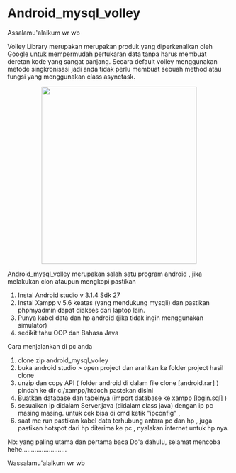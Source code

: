 # Android_mysql_volley

Assalamu'alaikum wr wb

Volley Library merupakan merupakan produk yang diperkenalkan oleh Google untuk mempermudah pertukaran data tanpa harus membuat deretan kode yang sangat panjang. Secara default volley menggunakan metode singkronisasi jadi anda tidak perlu membuat sebuah method atau fungsi yang menggunakan class asynctask.

<p align="center">
<img src="https://github.com/ArmanAhmadi99/Android_mysql_volley/blob/master/flow.png" width="350" height="400"/>
</p>

Android_mysql_volley merupakan salah satu program android , jika melakukan clon ataupun mengkopi pastikan </br>
1. Instal Android studio v 3.1.4 Sdk 27 
2. Instal Xampp v 5.6 keatas (yang mendukung mysqli) dan pastikan phpmyadmin dapat diakses dari laptop lain.
3. Punya kabel data dan hp android (jika tidak ingin menggunakan simulator)
4. sedikit tahu OOP dan Bahasa Java 

Cara menjalankan di pc anda 
1. clone zip android_mysql_volley
2. buka android studio > open project dan arahkan ke folder project hasil clone
3. unzip dan copy API ( folder android di dalam file clone [android.rar] ) pindah ke dir c:/xampp/htdoch pastekan disini
4. Buatkan database dan tabelnya (import database ke xampp [login.sql] )
5. sesuaikan ip didalam Server.java (didalam class java) dengan ip pc masing masing. untuk cek bisa di cmd ketik "ipconfig" ,
6. saat me run pastikan kabel data terhubung antara pc dan hp , juga pastikan hotspot dari hp diterima ke pc , nyalakan internet untuk hp nya.

Nb: yang paling utama dan pertama baca Do'a dahulu, selamat mencoba hehe.........................


Wassalamu'alaikum wr wb

